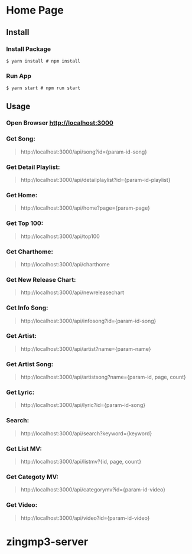 # Home Page

## Install
### Install Package
```
$ yarn install # npm install
```

### Run App
```
$ yarn start # npm run start
```

## Usage

### Open Browser [http://localhost:3000](http://localhost:3000)

### Get Song:
> http://localhost:3000/api/song?id={param-id-song}

### Get Detail Playlist:
> http://localhost:3000/api/detailplaylist?id={param-id-playlist}

### Get Home:
> http://localhost:3000/api/home?page={param-page}

### Get Top 100:
> http://localhost:3000/api/top100

### Get Charthome:
> http://localhost:3000/api/charthome

### Get New Release Chart:
> http://localhost:3000/api/newreleasechart

### Get Info Song:
> http://localhost:3000/api/infosong?id={param-id-song}

### Get Artist:
> http://localhost:3000/api/artist?name={param-name}

### Get Artist Song:
> http://localhost:3000/api/artistsong?name={param-id, page, count}

### Get Lyric:
> http://localhost:3000/api/lyric?id={param-id-song}

### Search:
> http://localhost:3000/api/search?keyword={keyword}

### Get List MV:
> http://localhost:3000/api/listmv?{id, page, count}

### Get Categoty MV:
> http://localhost:3000/api/categorymv?id={param-id-video}

### Get Video:
> http://localhost:3000/api/video?id={param-id-video}
# zingmp3-server
